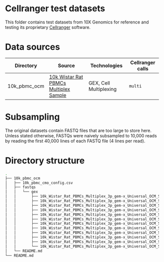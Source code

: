 # Cellranger test datasets

This folder contains test datasets from 10X Genomics for reference and testing its proprietary [Cellranger](https://support.10xgenomics.com/single-cell-gene-expression/software/pipelines/latest/what-is-cell-ranger) software.

# Data sources

| Directory | Source | Technologies | Cellranger calls |
| --------- | ------ | ------------ | ---------------- |
| 10k_pbmc_ocm | [10k Wistar Rat PBMCs Multiplex Sample](https://www.10xgenomics.com/datasets/10k_Wistar_Rat_PBMCs_Multiplex_3p_gem-x_Universal_OCM) | GEX, Cell Multiplexing | `multi` |

# Subsampling

The original datasets contain FASTQ files that are too large to store here.
Unless stated otherwise, FASTQs were naively subsampled to 10,000 reads by reading the first 40,000 lines of each FASTQ file (4 lines per read).

# Directory structure

```bash
.
├── 10k_pbmc_ocm
│   ├── 10k_pbmc_cmo_config.csv
│   ├── fastqs
│   │   └── gex
│   │       ├── 10k_Wistar_Rat_PBMCs_Multiplex_3p_gem-x_Universal_OCM_S1_L001_R1_001.fastq.gz
│   │       ├── 10k_Wistar_Rat_PBMCs_Multiplex_3p_gem-x_Universal_OCM_S1_L001_R2_001.fastq.gz
│   │       ├── 10k_Wistar_Rat_PBMCs_Multiplex_3p_gem-x_Universal_OCM_S1_L002_R1_001.fastq.gz
│   │       ├── 10k_Wistar_Rat_PBMCs_Multiplex_3p_gem-x_Universal_OCM_S1_L002_R2_001.fastq.gz
│   │       ├── 10k_Wistar_Rat_PBMCs_Multiplex_3p_gem-x_Universal_OCM_S1_L003_R1_001.fastq.gz
│   │       ├── 10k_Wistar_Rat_PBMCs_Multiplex_3p_gem-x_Universal_OCM_S1_L003_R2_001.fastq.gz
│   │       ├── 10k_Wistar_Rat_PBMCs_Multiplex_3p_gem-x_Universal_OCM_S1_L004_R1_001.fastq.gz
│   │       ├── 10k_Wistar_Rat_PBMCs_Multiplex_3p_gem-x_Universal_OCM_S1_L004_R2_001.fastq.gz
│   │       ├── 10k_Wistar_Rat_PBMCs_Multiplex_3p_gem-x_Universal_OCM_S1_L005_R1_001.fastq.gz
│   │       ├── 10k_Wistar_Rat_PBMCs_Multiplex_3p_gem-x_Universal_OCM_S1_L005_R2_001.fastq.gz
│   │       ├── 10k_Wistar_Rat_PBMCs_Multiplex_3p_gem-x_Universal_OCM_S1_L006_R1_001.fastq.gz
│   │       └── 10k_Wistar_Rat_PBMCs_Multiplex_3p_gem-x_Universal_OCM_S1_L006_R2_001.fastq.gz
│   └── README.md
└── README.md
```
